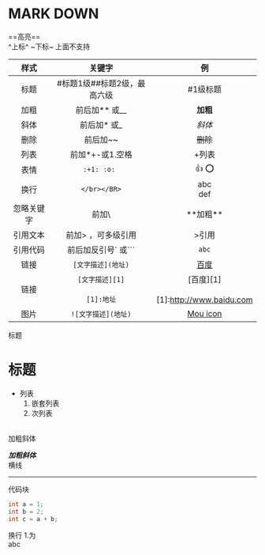 # **MARK DOWN**

==高亮==  
^上标^
~下标~
上面不支持
  
|    样式    |          关键字              |     例     |
|   :----:   | :------------------------:  |  :------:  |
|    标题    |  #标题1级##标题2级，最高六级  |   #1级标题  |
|    加粗    |           前后加** 或__      |  **加粗**  |
|    斜体    |             前后加* 或_      |    *斜体*  |
|    删除    |             前后加~~         |  ~~删除~~  |
|    列表    |          前加*+-或1.空格     |    +列表    |
|    表情    |            `:+1: :o: `      |   :+1: :o:  |
|    换行    |          `</br></BR>`       | abc</br>def |
| 忽略关键字 |              前加\           | \*\*加粗\*\*|
|  引用文本  |      前加> ，可多级引用       |    >引用    |
|  引用代码  |      前后加反引号` 或```      |    `abc`    |
|    链接    |      `[文字描述](地址)`      |[百度](http://www.baidu.com)|
|    链接    |`[文字描述][1]`</br></br>`[1]:地址`|[百度][1]</br></br>[1]:http://www.baidu.com|
|    图片    |      `![文字描述](地址)`      |[Mou icon](http://mouapp.com/Mou_128.png)|

标题  
# 标题  
- 列表
  1. 嵌套列表
  2. 次列表
</br>
加粗斜体</br>

___加粗斜体___
</br>
横线  </br>

-------

代码块  
```  c++
int a = 1;
int b = 2;
int c = a + b;
```

换行
1.为</BR>abc</BR>

